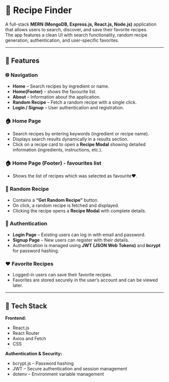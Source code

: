 # 🍳 Recipe Finder

A full-stack **MERN (MongoDB, Express.js, React.js, Node.js)** application that allows users to search, discover, and save their favorite recipes.  
The app features a clean UI with search functionality, random recipe generation, authentication, and user-specific favorites.

---

## 🚀 Features

### 🌐 Navigation
- **Home** – Search recipes by ingredient or name.  
- **Home(Footer)** – shows the favourite list.
- **About** – Information about the application.  
- **Random Recipe** – Fetch a random recipe with a single click.  
- **Login / Signup** – User authentication and registration.

### 🏠 Home Page
- Search recipes by entering keywords (ingredient or recipe name).  
- Displays search results dynamically in a results section.  
- Click on a recipe card to open a **Recipe Modal** showing detailed information (ingredients, instructions, etc.).

### 🏠 Home Page (Footer) - favourites list
- Shows the list of recipes which was selected as favourite❤️. 

### 🎲 Random Recipe
- Contains a **“Get Random Recipe”** button.  
- On click, a random recipe is fetched and displayed.  
- Clicking the recipe opens a **Recipe Modal** with complete details.

### 🔐 Authentication
- **Login Page** – Existing users can log in with email and password.  
- **Signup Page** – New users can register with their details.  
- Authentication is managed using **JWT (JSON Web Tokens)** and **bcrypt** for password hashing.

### ❤️ Favorite Recipes
- Logged-in users can save their favorite recipes.  
- Favorites are stored securely in the user’s account and can be viewed later.

---

## 🧩 Tech Stack

**Frontend:**
- React.js
- React Router
- Axios and Fetch
- CSS 

**Authentication & Security:**
- bcrypt.js – Password hashing  
- JWT – Secure authentication and session management  
- dotenv – Environment variable management
